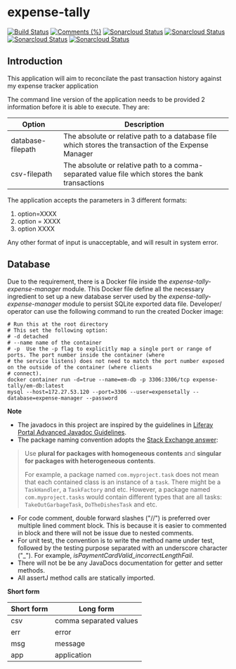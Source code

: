 # expense-tally #
[![Build Status](https://travis-ci.com/francis-pang/expense-tally.svg?branch=master)](https://travis-ci.com/francis-pang/expense-tally)
[![Comments (%)](https://sonarcloud.io/api/project_badges/measure?project=boyshawn_expense-tally&metric=security_rating)](https://sonarcloud.io/dashboard?id=boyshawn_expense-tally)
[![Sonarcloud Status](https://sonarcloud.io/api/project_badges/measure?project=boyshawn_expense-tally&metric=reliability_rating)](https://sonarcloud.io/dashboard?id=boyshawn_expense-tally)
[![Sonarcloud Status](https://sonarcloud.io/api/project_badges/measure?project=boyshawn_expense-tally&metric=vulnerabilities)](https://sonarcloud.io/dashboard?id=boyshawn_expense-tally)
[![Sonarcloud Status](https://sonarcloud.io/api/project_badges/measure?project=boyshawn_expense-tally&metric=coverage)](https://sonarcloud.io/dashboard?id=boyshawn_expense-tally)
[![Sonarcloud Status](https://sonarcloud.io/api/project_badges/measure?project=boyshawn_expense-tally&metric=sqale_rating)](https://sonarcloud.io/dashboard?id=boyshawn_expense-tally)

## Introduction ##
This application will aim to reconcilate the past transaction history against my expense tracker application

The command line version of the application needs to be provided 2 information before it is able to execute. They are:

| Option             | Description |
|--------------------|-------------|
|  database-filepath | The absolute or relative path to a database file which stores the transaction of the Expense Manager |
| csv-filepath       | The absolute or relative path to a comma-separated value file which stores the bank transactions |

The application accepts the parameters in 3 different formats:
1. option=XXXX
2. option = XXXX
3. option XXXX

Any other format of input is unacceptable, and will result in system error. 

## Database ##
Due to the requirement, there is a Docker file inside the _expense-tally-expense-manager_ module. This Docker file define all the necessary ingredient to set up a new database server used by the _expense-tally-expense-manager_ module to persist SQLite exported data file. Developer/ operator can use the following command to run the created Docker image:
```Shell
# Run this at the root directory
# This set the following option:
# -d detached
# --name name of the container
# -p  Use the -p flag to explicitly map a single port or range of ports. The port number inside the container (where 
# the service listens) does not need to match the port number exposed on the outside of the container (where clients 
# connect).
docker container run -d=true --name=em-db -p 3306:3306/tcp expense-tally/em-db:latest
mysql --host=172.27.53.120 --port=3306 --user=expensetally --database=expense-manager --password
```

**Note**
* The javadocs in this project are inspired by the guidelines in [Liferay Portal Advanced Javadoc Guidelines](https://github.com/liferay/liferay-portal/blob/master/readme/ADVANCED_JAVADOC_GUIDELINES.markdown).
* The package naming convention adopts the [Stack Exchange answer](https://softwareengineering.stackexchange.com/a/75929/88556):
> Use **plural for packages with homogeneous contents** and **singular for packages with heterogeneous contents**.
>
> For example, a package named `com.myproject.task` does not mean that each contained class is an instance of a `task`. There might be a `TaskHandler`, a `TaskFactory` and etc. However, a package named `com.myproject.tasks` would contain different types that are all tasks: `TakeOutGarbageTask`, `DoTheDishesTask` and etc.
* For code comment, double forward slashes ("//") is preferred over multiple lined comment block. This is because it is easier to commented in block and there will not be issue due to nested comments.
* For unit test, the convention is to write the method name under test, followed by the testing purpose separated with an underscore character ("_"). For example, *isPaymentCardValid_incorrectLengthFail*.
* There will not be be any JavaDocs documentation for getter and setter methods.
* All assertJ method calls are statically imported.

**Short form**

| Short form | Long form |
|------------|-----------|
| csv        | comma separated values |
| err        | error |
| msg        | message | 
| app        | application |
